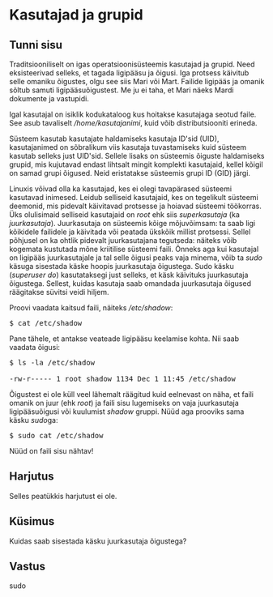 # Kasutajad ja grupid

## Tunni sisu

Traditsiooniliselt on igas operatsioonisüsteemis kasutajad ja grupid. Need eksisteerivad selleks, et tagada ligipääsu ja õigusi. Iga protsess käivitub selle omaniku õigustes, olgu see siis Mari või Mart. Failide ligipääs ja omanik sõltub samuti ligipääsuõigustest. Me ju ei taha, et Mari näeks Mardi dokumente ja vastupidi.

Igal kasutajal on isiklik kodukataloog kus hoitakse kasutajaga seotud faile. See asub tavaliselt */home/kasutajanimi*, kuid võib distributsiooniti erineda.

Süsteem kasutab kasutajate haldamiseks kasutaja ID'sid (UID), kasutajanimed on sõbralikum viis kasutaja tuvastamiseks kuid süsteem kasutab selleks just UID'sid. Sellele lisaks on süsteemis õiguste haldamiseks grupid, mis kujutavad endast lihtsalt mingit komplekti kasutajaid, kellel kõigil on samad grupi õigused. Neid eristatakse süsteemis grupi ID (GID) järgi.

Linuxis võivad olla ka kasutajad, kes ei olegi tavapärased süsteemi kasutavad inimesed. Leidub selliseid kasutajaid, kes on tegelikult süsteemi deemonid, mis pidevalt käivitavad protsesse ja hoiavad süsteemi töökorras. Üks olulisimaid selliseid kasutajaid on *root* ehk siis *superkasutaja* (ka *juurkasutaja*). Juurkasutaja on süsteemis kõige mõjuvõimsam: ta saab ligi kõikidele failidele ja käivitada või peatada ükskõik millist protsessi. Sellel põhjusel on ka ohtlik pidevalt juurkasutajana tegutseda: näiteks võib kogemata kustutada mõne kriitilise süsteemi faili. Õnneks aga kui kasutajal on ligipääs juurkasutajale ja tal selle õigusi peaks vaja minema, võib ta *sudo* käsuga sisestada käske hoopis juurkasutaja õigustega. Sudo käsku (*superuser do*) kasutataksegi just selleks, et käsk käivituks juurkasutaja õigustega. Sellest, kuidas kasutaja saab omandada juurkasutaja õigused räägitakse süvitsi veidi hiljem.

Proovi vaadata kaitsud faili, näiteks */etc/shadow*:

<pre>$ cat /etc/shadow</pre>

Pane tähele, et antakse veateade ligipääsu keelamise kohta. Nii saab vaadata õigusi:

<pre>$ ls -la /etc/shadow

-rw-r----- 1 root shadow 1134 Dec 1 11:45 /etc/shadow
</pre>

Õigustest ei ole küll veel lähemalt räägitud kuid eelnevast on näha, et faili omanik on juur (ehk *root*) ja faili sisu lugemiseks on vaja juurkasutaja ligipääsuõigusi või kuulumist *shadow* gruppi. Nüüd aga prooviks sama käsku *sudo*ga:

<pre>$ sudo cat /etc/shadow</pre>

Nüüd on faili sisu nähtav!

## Harjutus

Selles peatükkis harjutust ei ole.

## Küsimus

Kuidas saab sisestada käsku juurkasutaja õigustega?

## Vastus

sudo
